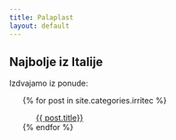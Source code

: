 ```yaml
---
title: Palaplast
layout: default
---
```


## Najbolje iz Italije

Izdvajamo iz ponude:

<ul>
  {% for post in site.categories.irritec %}
  <ul>
    <a href="{{ post.url }}">
      {{ post.title}}
    </a>
  </ul>
  {% endfor %}
</ul>
